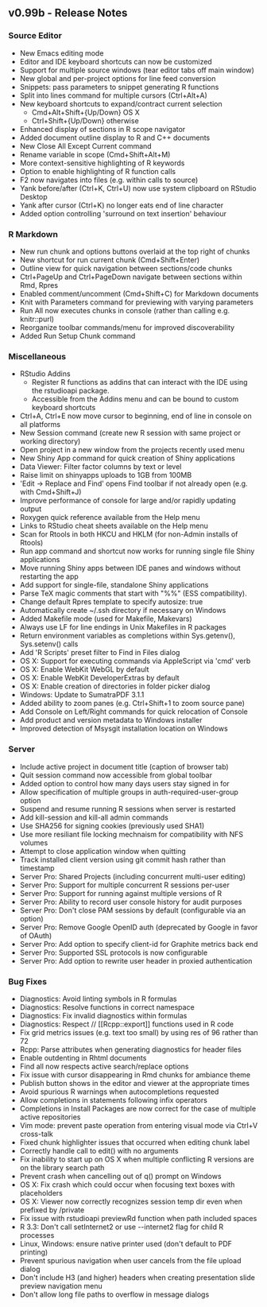 ## v0.99b - Release Notes

### Source Editor

* New Emacs editing mode
* Editor and IDE keyboard shortcuts can now be customized
* Support for multiple source windows (tear editor tabs off main window)
* New global and per-project options for line feed conversion
* Snippets: pass parameters to snippet generating R functions
* Split into lines command for multiple cursors (Ctrl+Alt+A)
* New keyboard shortcuts to expand/contract current selection
    * Cmd+Alt+Shift+{Up/Down} OS X
    * Ctrl+Shift+{Up/Down} otherwise
* Enhanced display of sections in R scope navigator
* Added document outline display to R and C++ documents
* New Close All Except Current command
* Rename variable in scope (Cmd+Shift+Alt+M)
* More context-sensitive highlighting of R keywords
* Option to enable highlighting of R function calls
* F2 now navigates into files (e.g. within calls to source)
* Yank before/after (Ctrl+K, Ctrl+U) now use system clipboard on RStudio Desktop
* Yank after cursor (Ctrl+K) no longer eats end of line character
* Added option controlling 'surround on text insertion' behaviour

### R Markdown

* New run chunk and options buttons overlaid at the top right of chunks
* New shortcut for run current chunk (Cmd+Shift+Enter)
* Outline view for quick navigation between sections/code chunks
* Ctrl+PageUp and Ctrl+PageDown navigate between sections within Rmd, Rpres
* Enabled comment/uncomment (Cmd+Shift+C) for Markdown documents
* Knit with Parameters command for previewing with varying parameters
* Run All now executes chunks in console (rather than calling e.g. knitr::purl)
* Reorganize toolbar commands/menu for improved discoverability
* Added Run Setup Chunk command

### Miscellaneous

* RStudio Addins
    - Register R functions as addins that can interact with the IDE using the rstudioapi package.
    - Accessible from the Addins menu and can be bound to custom keyboard shortcuts
* Ctrl+A, Ctrl+E now move cursor to beginning, end of line in console on all platforms
* New Session command (create new R session with same project or working directory)
* Open project in a new window from the projects recently used menu
* New Shiny App command for quick creation of Shiny applications
* Data Viewer: Filter factor columns by text or level
* Raise limit on shinyapps uploads to 1GB from 100MB
* 'Edit -> Replace and Find' opens Find toolbar if not already open (e.g. with Cmd+Shift+J)
* Improve performance of console for large and/or rapidly updating output
* Roxygen quick reference available from the Help menu
* Links to RStudio cheat sheets available on the Help menu
* Scan for Rtools in both HKCU and HKLM (for non-Admin installs of Rtools)
* Run app command and shortcut now works for running single file Shiny applications 
* Move running Shiny apps between IDE panes and windows without restarting the app
* Add support for single-file, standalone Shiny applications
* Parse TeX magic comments that start with "%%" (ESS compatibility).
* Change default Rpres template to specify autosize: true
* Automatically create ~/.ssh directory if necessary on Windows
* Added Makefile mode (used for Makefile, Makevars)
* Always use LF for line endings in Unix Makefiles in R packages
* Return environment variables as completions within Sys.getenv(), Sys.setenv() calls
* Add 'R Scripts' preset filter to Find in Files dialog
* OS X: Support for executing commands via AppleScript via 'cmd' verb
* OS X: Enable WebKit WebGL by default
* OS X: Enable WebKit DeveloperExtras by default
* OS X: Enable creation of directories in folder picker dialog
* Windows: Update to SumatraPDF 3.1.1
* Added ability to zoom panes (e.g. Ctrl+Shift+1 to zoom source pane)
* Add Console on Left/Right commands for quick relocation of Console
* Add product and version metadata to Windows installer
* Improved detection of Msysgit installation location on Windows

### Server

* Include active project in document title (caption of browser tab) 
* Quit session command now accessible from global toolbar
* Added option to control how many days users stay signed in for
* Allow specification of multiple groups in auth-required-user-group option
* Suspend and resume running R sessions when server is restarted
* Add kill-session and kill-all admin commands
* Use SHA256 for signing cookies (previously used SHA1)
* Use more resiliant file locking mechnaism for compatibility with NFS volumes
* Attempt to close application window when quitting
* Track installed client version using git commit hash rather than timestamp
* Server Pro: Shared Projects (including concurrent multi-user editing)
* Server Pro: Support for multiple concurrent R sessions per-user
* Server Pro: Support for running against multiple versions of R
* Server Pro: Ability to record user console history for audit purposes
* Server Pro: Don't close PAM sessions by default (configurable via an option)
* Server Pro: Remove Google OpenID auth (deprecated by Google in favor of OAuth)
* Server Pro: Add option to specify client-id for Graphite metrics back end
* Server Pro: Supported SSL protocols is now configurable
* Server Pro: Add option to rewrite user header in proxied authentication

### Bug Fixes

* Diagnostics: Avoid linting symbols in R formulas
* Diagnostics: Resolve functions in correct namespace 
* Diagnostics: Fix invalid diagnostics within formulas
* Diagnostics: Respect // [[Rcpp::export]] functions used in R code
* Fix grid metrics issues (e.g. text too small) by using res of 96 rather than 72
* Rcpp: Parse attributes when generating diagnostics for header files
* Enable outdenting in Rhtml documents
* Find all now respects active search/replace options
* Fix issue with cursor disappearing in Rmd chunks for ambiance theme
* Publish button shows in the editor and viewer at the appropriate times
* Avoid spurious R warnings when autocompletions requested
* Allow completions in statements following infix operators
* Completions in Install Packages are now correct for the case of multiple active repositories
* Vim mode: prevent paste operation from entering visual mode via Ctrl+V cross-talk
* Fixed chunk highlighter issues that occurred when editing chunk label
* Correctly handle call to edit() with no arguments
* Fix inability to start up on OS X when multiple conflicting R versions are on the library search path
* Prevent crash when cancelling out of q() prompt on Windows
* OS X: Fix crash which could occur when focusing text boxes with placeholders
* OS X: Viewer now correctly recognizes session temp dir even when prefixed by /private
* Fix issue with rstudioapi previewRd function when path included spaces
* R 3.3: Don't call setInternet2 or use --internet2 flag for child R processes
* Linux, Windows: ensure native printer used (don't default to PDF printing)
* Prevent spurious navigation when user cancels from the file upload dialog
* Don't include H3 (and higher) headers when creating presentation slide preview navigation menu
* Don't allow long file paths to overflow in message dialogs







